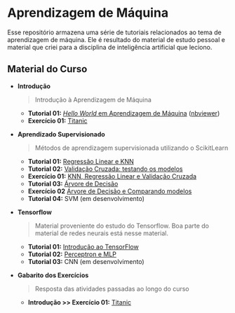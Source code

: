 # Aprendizagem de Máquina

Esse repositório armazena uma série de tutoriais relacionados ao tema de 
aprendizagem de máquina. Ele é resultado do material de estudo pessoal e material
que criei para a disciplina de inteligência artificial que leciono.

## Material do Curso

* **Introdução**
    > Introdução à Aprendizagem de Máquina
    * **Tutorial 01:** [*Hello World* em Aprendizagem de Máquina](Introduction/Tutorial01_HelloWorld.ipynb) ([nbviewer](https://nbviewer.jupyter.org/github/adolfoguimaraes/machinelearning/blob/master/Introduction/Tutorial01_HelloWorld.ipynb))
    * **Exercício 01:** [Titanic](Introduction/Exercicio01_Titanic.ipynb)

* **Aprendizado Supervisionado**
    > Métodos de aprendizagem supervisionada utilizando o ScikitLearn
    * **Tutorial 01:** [Regressão Linear e KNN](SupervisedLearning/Tutorial01_RegressaoLinear_KNN.ipynb)
    * **Tutorial 02:** [Validação Cruzada: testando os modelos](SupervisedLearning/Tutorial02_ValidacaoCruzada.ipynb)
    * **Exercício 01:** [KNN, Regressão Linear e Validação Cruzada](SupervisedLearning/Exercicio01_KNN_RL_CV.ipynb)
    * **Tutorial 03:** [Árvore de Decisão](SupervisedLearning/Tutorial03_ArvoreDeDecisao.ipynb)
    * **Exercício 02** [Árvore de Decisão e Comparando modelos](SupervisedLearning/Exercicio02_DT_Comparacao.ipynb)
    * **Tutorial 04:** SVM (em desenvolvimento)

* **Tensorflow**
    > Material proveniente do estudo do Tensorflow. Boa parte do material de redes
    neurais está nesse material.
    * **Tutorial 01:** [Introdução ao TensorFlow](Tensorflow/Tutorial01_IntroducaoTensorflow.ipynb)
    * **Tutorial 02:** [Perceptron e MLP](Tensorflow/Tutorial02_MLP.ipynb)
    * **Tutorial 03:** CNN (em desenvolvimento)
    
* **Gabarito dos Exercícios**
    > Resposta das atividades passadas ao longo do curso
    * **Introdução >> Exercício 01:** [Titanic](Gabarito/Exercicio01_Titanic_Gabarito.ipynb)
    
